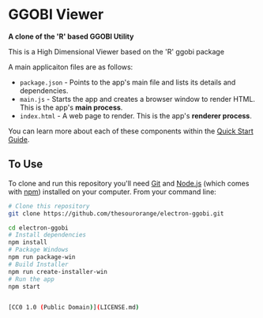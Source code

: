 # GGOBI Viewer

**A clone of the 'R' based GGOBI Utility**

This is a High Dimensional Viewer based on the 'R' ggobi package


A main applicaiton files are as follows:

- `package.json` - Points to the app's main file and lists its details and dependencies.
- `main.js` - Starts the app and creates a browser window to render HTML. This is the app's **main process**.
- `index.html` - A web page to render. This is the app's **renderer process**.

You can learn more about each of these components within the [Quick Start Guide](http://electron.atom.io/docs/tutorial/quick-start).

## To Use

To clone and run this repository you'll need [Git](https://git-scm.com) and [Node.js](https://nodejs.org/en/download/) (which comes with [npm](http://npmjs.com)) installed on your computer. From your command line:

```bash
# Clone this repository
git clone https://github.com/thesourorange/electron-ggobi.git

cd electron-ggobi
# Install dependencies
npm install
# Package Windows
npm run package-win
# Build Installer
npm run create-installer-win
# Run the app
npm start


[CC0 1.0 (Public Domain)](LICENSE.md)
